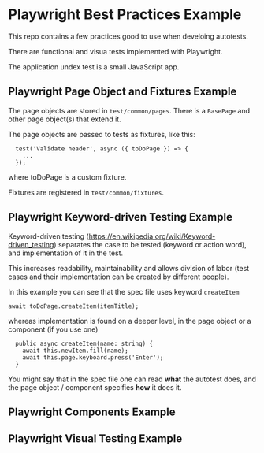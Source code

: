 # Playwright Best Practices Example

This repo contains a few practices good to use when develoing autotests.

There are functional and visua tests implemented with Playwright.

The application undex test is a small JavaScript app.

## Playwright Page Object and Fixtures Example

The page objects are stored in `test/common/pages`. There is a `BasePage` and other page object(s) that extend it.

The page objects are passed to tests as fixtures, like this:
```
  test('Validate header', async ({ toDoPage }) => {
    ...
  });
```
where toDoPage is a custom fixture.

Fixtures are registered in `test/common/fixtures`.

## Playwright Keyword-driven Testing Example

Keyword-driven testing (https://en.wikipedia.org/wiki/Keyword-driven_testing) separates the case to be tested (keyword or action word), and implementation of it in the test.

This increases readability, maintainability and allows division of labor (test cases and their implementation can be created by different people).

In this example you can see that the spec file uses keyword `createItem`
```
await toDoPage.createItem(itemTitle);
```

whereas implementation is found on a deeper level, in the page object or a component (if you use one)
```
  public async createItem(name: string) {
    await this.newItem.fill(name);
    await this.page.keyboard.press('Enter');
  }
```

You might say that in the spec file one can read **what** the autotest does, and the page object / component specifies **how** it does it.

## Playwright Components Example

## Playwright Visual Testing Example

